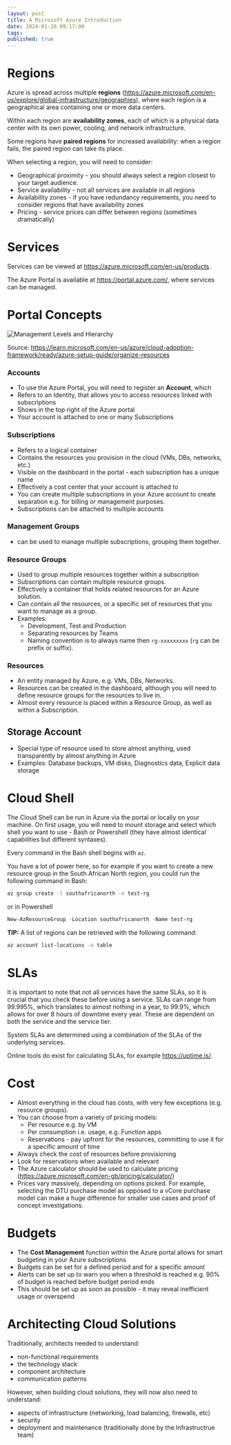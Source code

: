 ```yaml
---
layout: post
title: A Microsoft Azure Introduction
date: 2024-01-28 09:17:00
tags: 
published: true
---
```


# Regions

Azure is spread across multiple **regions** (https://azure.microsoft.com/en-us/explore/global-infrastructure/geographies), where each region is a geographical area containing one or more data centers.

Within each region are **availability zones**, each of which is a physical data center with its own power, cooling, and network infrastructure.

Some regions have **paired regions** for increased availability: when a region fails, the paired region can take its place.

When selecting a region, you  will need to consider:
- Geographical proximity - you should always select a region closest to your target audience.
- Service availability - not all services are available in all regions
- Availability zones - if you have redundancy requirements, you need to consider regions that have availability zones
- Pricing - service prices can differ between regions (sometimes dramatically)

# Services

Services can be viewed at https://azure.microsoft.com/en-us/products.

The Azure Portal is available at https://portal.azure.com/, where services can be managed.

# Portal Concepts

![Management Levels and Hierarchy](../assets/img/2024/azure-hierarchy.png)

Source: https://learn.microsoft.com/en-us/azure/cloud-adoption-framework/ready/azure-setup-guide/organize-resources

### Accounts
- To use the Azure Portal, you will need to register an **Account**, which
- Refers to an Identity, that allows you to access resources linked with subscriptions
- Shows in the top right of the Azure portal
- Your account is attached to one or many Subscriptions

### Subscriptions
- Refers to a logical container
- Contains the resources you provision in the cloud (VMs, DBs, networks, etc.)
- Visible on the dashboard in the portal - each subscription has a unique name
- Effectively a cost center that your account is attached to
- You can create multiple subscriptions in your Azure account to create separation e.g. for billing or management purposes.
- Subscriptions can be attached to multiple accounts

### Management Groups
- can be used to manage multiple subscriptions, grouping them together.

### Resource Groups
- Used to group multiple resources together within a subscription
- Subscriptions can contain multiple resource groups.
- Effectively a container that holds related resources for an Azure solution.  
- Can contain all the resources, or a specific set of resources that you want to manage as a group.
- Examples: 
  - Development, Test and Production
  - Separating resources by Teams
  - Naming convention is to always name then `rg-xxxxxxxxx` (`rg` can be prefix or suffix).

### Resources

- An entity managed by Azure, e.g. VMs, DBs, Networks.  
- Resources can be created in the dashboard, although you will need to define resource groups for the resources to live in.  
- Almost every resource is placed within a Resource Group, as well as within a Subscription.

## Storage Account

- Special type of resource used to store almost anything, used transparently by almost anything in Azure
- Examples: Database backups, VM disks, Diagnostics data, Explicit data storage

# Cloud Shell

The Cloud Shell can be run in Azure via the portal or locally on your machine.  On first usage, you will need to mount storage and select which shell you want to use - Bash or Powershell (they have almost identical capabilities but different syntaxes).

Every command in the Bash shell begins with `az`.

You have a lot of power here, so for example if you want to create a new resource group in the South African North region, you could run the following command in Bash:

```bash
az group create -l southafricanorth -n test-rg
```

or in Powershell

```powershell
New-AzResourceGroup -Location southafricanorth -Name test-rg
```

**TIP:** A list of regions can be retrieved with the following command:

```bash
az account list-locations -o table
```

# SLAs

It is important to note that not all services have the same SLAs, so it is crucial that you check these before using a service.  SLAs can range from 99.995%, which translates to almost nothing in a year, to 99.9%, which allows for over 8 hours of downtime every year.  These are dependent on both the service and the service tier.

System SLAs are determined using a combination of the SLAs of the underlying services.  

Online tools do exist for calculating SLAs, for example https://uptime.is/.

# Cost

- Almost everything in the cloud has costs, with very few exceptions (e.g. resource groups).
- You can choose from a variety of pricing models:
  - Per resource e.g. by VM
  - Per consumption i.e. usage, e.g. Function apps
  - Reservations - pay upfront for the resources, committing to use it for a specific amount of time
- Always check the cost of resources before provisioning
- Look for reservations when available and relevant
- The Azure calculator should be used to calculate pricing (https://azure.microsoft.com/en-gb/pricing/calculator/)
- Prices vary massively, depending on options picked.  For example, selecting the DTU purchase model as opposed to a vCore purchase model can make a huge difference for smaller use cases and proof of concept investigations.

# Budgets

- The **Cost Management** function within the Azure portal allows for smart budgeting in your Azure subscriptions
- Budgets can be set for a defined period and for a specific amount
- Alerts can be set up to warn you when a threshold is reached e.g. 90% of budget is reached before budget period ends
- This should be set up as soon as possible - it may reveal inefficient usage or overspend

# Architecting Cloud Solutions

Traditionally, architects needed to understand:
- non-functional requirements
- the technology stack
- component architecture
- communication patterns

However, when building cloud solutions, they will now also need to understand:
- aspects of infrastructure (networking, load balancing, firewalls, etc)
- security
- deployment and maintenance (traditionally done by the Infrastructrue team)


